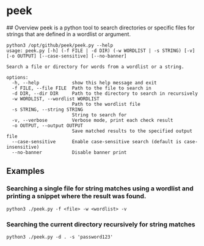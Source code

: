 # peek
## Overview
peek is a python tool to search directories or specific files for strings that are defined in a wordlist or argument.

```
python3 /opt/github/peek/peek.py --help
usage: peek.py [-h] (-f FILE | -d DIR) (-w WORDLIST | -s STRING) [-v] [-o OUTPUT] [--case-sensitive] [--no-banner]

Search a file or directory for words from a wordlist or a string.

options:
  -h, --help            show this help message and exit
  -f FILE, --file FILE  Path to the file to search in
  -d DIR, --dir DIR     Path to the directory to search in recursively
  -w WORDLIST, --wordlist WORDLIST
                        Path to the wordlist file
  -s STRING, --string STRING
                        String to search for
  -v, --verbose         Verbose mode, print each check result
  -o OUTPUT, --output OUTPUT
                        Save matched results to the specified output file
  --case-sensitive      Enable case-sensitive search (default is case-insensitive)
  --no-banner           Disable banner print
```

## Examples
### Searching a single file for string matches using a wordlist and printing a snippet where the result was found.
```
python3 ./peek.py -f <file> -w <wordlist> -v
```

### Searching the current directory recursively for string matches
```
python3 ./peek.py -d . -s 'password123' 
```